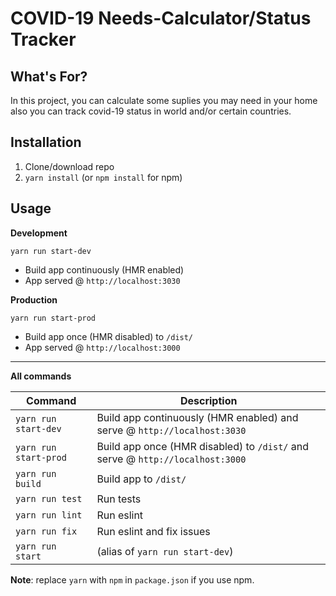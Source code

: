# COVID-19 Needs-Calculator/Status Tracker

## What's For?

In this project, you can calculate some suplies you may need in your home also you can track covid-19 status in world and/or certain countries.

## Installation

1. Clone/download repo
2. `yarn install` (or `npm install` for npm)

## Usage

**Development**

`yarn run start-dev`

- Build app continuously (HMR enabled)
- App served @ `http://localhost:3030`

**Production**

`yarn run start-prod`

- Build app once (HMR disabled) to `/dist/`
- App served @ `http://localhost:3000`

---

**All commands**

| Command               | Description                                                                   |
| --------------------- | ----------------------------------------------------------------------------- |
| `yarn run start-dev`  | Build app continuously (HMR enabled) and serve @ `http://localhost:3030`      |
| `yarn run start-prod` | Build app once (HMR disabled) to `/dist/` and serve @ `http://localhost:3000` |
| `yarn run build`      | Build app to `/dist/`                                                         |
| `yarn run test`       | Run tests                                                                     |
| `yarn run lint`       | Run eslint                                                                    |
| `yarn run fix`        | Run eslint and fix issues                                                     |
| `yarn run start`      | (alias of `yarn run start-dev`)                                               |

**Note**: replace `yarn` with `npm` in `package.json` if you use npm.
